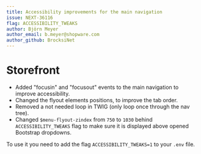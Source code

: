 ```yaml
---
title: Accessibility improvements for the main navigation
issue: NEXT-36116
flag: ACCESSIBILITY_TWEAKS
author: Björn Meyer
author_email: b.meyer@shopware.com
author_github: BrocksiNet
---
```

# Storefront
* Added "focusin" and "focusout" events to the main navigation to improve accessibility.
* Changed the flyout elements positions, to improve the tab order.
* Removed a not needed loop in TWIG (only loop once through the nav tree).
* Changed `$menu-flyout-zindex` from `750` to `1030` behind `ACCESSIBILITY_TWEAKS` flag to make sure it is displayed above opened Bootstrap dropdowns.

To use it you need to add the flag `ACCESSIBILITY_TWEAKS=1` to your `.env` file.
